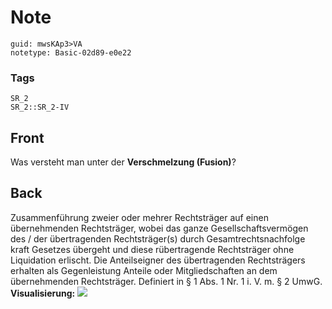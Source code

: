 # Note
```
guid: mwsKAp3>VA
notetype: Basic-02d89-e0e22
```

### Tags
```
SR_2
SR_2::SR_2-IV
```

## Front
Was versteht man unter der <b>Verschmelzung (Fusion)</b>?

## Back
Zusammenführung zweier oder mehrer Rechtsträger auf einen
übernehmenden Rechtsträger, wobei das ganze Gesellschaftsvermögen
des / der übertragenden Rechtsträger(s) durch Gesamtrechtsnachfolge
kraft Gesetzes übergeht und diese rübertragende Rechtsträger ohne
Liquidation erlischt. Die Anteilseigner des übertragenden
Rechtsträgers erhalten als Gegenleistung Anteile oder
Mitgliedschaften an dem übernehmenden Rechtsträger. Definiert in §
1 Abs. 1 Nr. 1 i. V. m. § 2 UmwG. <b>Visualisierung:</b> <img src="paste-51b696158ea1a74e90f3c556103fb2b1715b02f3.jpg">

